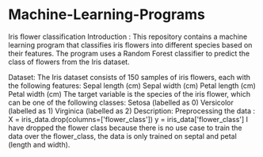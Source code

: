 # Machine-Learning-Programs
Iris flower classification
Introduction : 
This repository contains a machine learning program that classifies iris flowers into different species based on their features.
The program uses a Random Forest classifier to predict the class of flowers from the Iris dataset.

Dataset: 
The Iris dataset consists of 150 samples of iris flowers, each with the following features:
Sepal length (cm)
Sepal width (cm)
Petal length (cm)
Petal width (cm)
The target variable is the species of the iris flower, which can be one of the following classes:   Setosa (labelled as 0)
                                                                                                    Versicolor (labelled as 1)
                                                                                                    Virginica (labelled as 2)
Description:
Preprocessing the data : 
X = iris_data.drop(columns=['flower_class'])
y = iris_data['flower_class']
I have dropped the flower class because there is no use case to train the data over the flower_class, the data is only trained on septal and petal (length and width).

                                                                                                    
                                                                                                    
